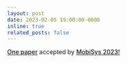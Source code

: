 ```yaml
---
layout: post
date: 2023-02-05 19:00:00-0000
inline: true
related_posts: false
---
```


<a href="https://dl.acm.org/doi/abs/10.1145/3581791.3596844" style="font-weight: 500;">One paper</a> accepted by <a href="https://www.sigmobile.org/mobisys/2023/" style="font-weight: 500;">MobiSys 2023!</a>